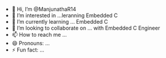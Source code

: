 - 👋 Hi, I’m @ManjunathaR14
- 👀 I’m interested in ...leranning Embedded C 
- 🌱 I’m currently learning ... Embedded C
- 💞️ I’m looking to collaborate on ... with Embedded C Engineer  
- 📫 How to reach me ...
- 😄 Pronouns: ...
- ⚡ Fun fact: ...

<!---
ManjunathaR14/ManjunathaR14 is a ✨ special ✨ repository because its `README.md` (this file) appears on your GitHub profile.
You can click the Preview link to take a look at your changes.
--->
